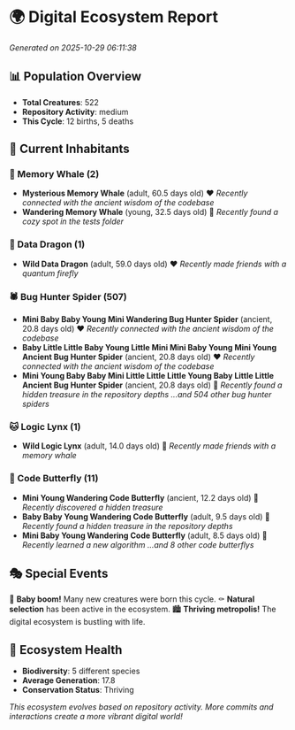 # 🌍 Digital Ecosystem Report
*Generated on 2025-10-29 06:11:38*

## 📊 Population Overview
- **Total Creatures**: 522
- **Repository Activity**: medium
- **This Cycle**: 12 births, 5 deaths

## 👥 Current Inhabitants

### 🐋 Memory Whale (2)
- **Mysterious Memory Whale** (adult, 60.5 days old) ❤️
  *Recently connected with the ancient wisdom of the codebase*
- **Wandering Memory Whale** (young, 32.5 days old) 💛
  *Recently found a cozy spot in the tests folder*

### 🐉 Data Dragon (1)
- **Wild Data Dragon** (adult, 59.0 days old) ❤️
  *Recently made friends with a quantum firefly*

### 🕷️ Bug Hunter Spider (507)
- **Mini Baby Baby Young Mini Wandering Bug Hunter Spider** (ancient, 20.8 days old) ❤️
  *Recently connected with the ancient wisdom of the codebase*
- **Baby Little Little Baby Young Little Mini Mini Baby Young Mini Young Ancient Bug Hunter Spider** (ancient, 20.8 days old) ❤️
  *Recently connected with the ancient wisdom of the codebase*
- **Mini Young Baby Baby Mini Little Little Little Young Baby Little Little Ancient Bug Hunter Spider** (ancient, 20.8 days old) 💛
  *Recently found a hidden treasure in the repository depths*
  *...and 504 other bug hunter spiders*

### 🐱 Logic Lynx (1)
- **Wild Logic Lynx** (adult, 14.0 days old) 💛
  *Recently made friends with a memory whale*

### 🦋 Code Butterfly (11)
- **Mini Young Wandering Code Butterfly** (ancient, 12.2 days old) 💛
  *Recently discovered a hidden treasure*
- **Baby Baby Young Wandering Code Butterfly** (adult, 9.5 days old) 💚
  *Recently found a hidden treasure in the repository depths*
- **Mini Baby Young Wandering Code Butterfly** (adult, 8.5 days old) 💚
  *Recently learned a new algorithm*
  *...and 8 other code butterflys*

## 🎭 Special Events

🎉 **Baby boom!** Many new creatures were born this cycle.
⚰️ **Natural selection** has been active in the ecosystem.
🏙️ **Thriving metropolis!** The digital ecosystem is bustling with life.

## 🔬 Ecosystem Health
- **Biodiversity**: 5 different species
- **Average Generation**: 17.8
- **Conservation Status**: Thriving

*This ecosystem evolves based on repository activity. More commits and interactions create a more vibrant digital world!*